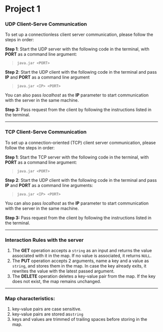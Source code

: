 # Project 1

### UDP Client-Serve Communication

To set up a connectionless client server communication, please follow the steps in order: 

**Step 1**: Start the UDP server with the following code in the terminal, with **PORT** as a command line argument:
>`java.jar <PORT>`

**Step 2**: Start the UDP client with the following code in the terminal and pass **IP** and **PORT** as a command line argument
>`java.jar <IP> <PORT>`

You can also pass *localhost* as the **IP** parameter to start communication with the server in the same machine.

**Step 3:** Pass request from the client by following the instructions listed in the terminal.

---

### TCP Client-Serve Communication

To set up a connection-oriented (TCP) client server communication, please follow the steps in order:

**Step 1**: Start the TCP server with the following code in the terminal, with **PORT** as a command line argument:
>`java.jar <PORT>`

**Step 2**: Start the UDP client with the following code in the terminal and pass **IP** and **PORT** as a command line arguments:
>`java.jar <IP> <PORT>`

You can also pass *localhost* as the **IP** parameter to start communication with the server in the same machine.

**Step 3:** Pass request from the client by following the instructions listed in the terminal.

---

### Interaction Rules with the server

1. The **GET** operation accepts a `string` as an input and returns the value associated with it in the map. If no value is associated, it returns `NULL`.
2. The **PUT** operation accepts 2 arguments, name a key and a value as `string`, and stores them in the map. In case the key already exits, it rewrites the value with the latest passed argument.
3. The **DELETE** operation deletes a key-value pair from the map. If the key does not exist,  the map remains unchanged. 

---

### Map characteristics: 

1. key-value pairs are case sensitive. 
2. key-value pairs are stored as`string`
3. keys and values are trimmed of trailing spaces before storing in the map. 